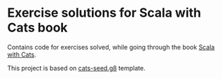 # Exercise solutions for Scala with Cats book

Contains code for exercises solved, while going through the book [Scala with Cats](https://underscore.io/books/scala-with-cats/).

This project is based on [cats-seed.g8](https://github.com/dkim/cats-seed.g8) template.
